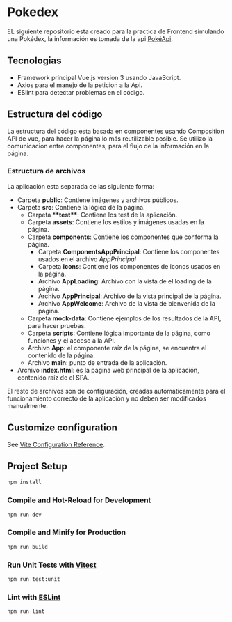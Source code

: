 # Pokedex

EL siguiente repositorio esta creado para la practica de Frontend simulando una Pokédex, la información es tomada de la api [PokéApi](https://pokeapi.co/).

## Tecnologias

- Framework principal Vue.js version 3 usando JavaScript.
- Axios para el manejo de la peticion a la Api.
- ESlint para detectar problemas en el código.

## Estructura del código

La estructura del código esta basada en componentes usando Composition API de vue, para hacer la página lo más reutilizable posible. Se utilizo la comunicacion entre componentes, para el flujo de la información en la página.

### Estructura de archivos

La aplicación esta separada de las siguiente forma:

- Carpeta **public**: Contiene imágenes y archivos públicos.
- Carpeta **src**: Contiene la lógica de la página.
  - Carpeta \***\*test\*\***: Contiene los test de la aplicación.
  - Carpeta **assets**: Contiene los estilos y imágenes usadas en la página.
  - Carpeta **components**: Contiene los componentes que conforma la página.
    - Carpeta **ComponentsAppPrincipal**: Contiene los componentes usados en el archivo _AppPrincipal_
    - Carpeta **icons**: Contiene los componentes de iconos usados en la página.
    - Archivo **AppLoading**: Archivo con la vista de el loading de la página.
    - Archivo **AppPrincipal**: Archivo de la vista principal de la página.
    - Archivo **AppWelcome**: Archivo de la vista de bienvenida de la página.
  - Carpeta **mock-data**: Contiene ejemplos de los resultados de la API, para hacer pruebas.
  - Carpeta **scripts**: Contiene lógica importante de la página, como funciones y el acceso a la API.
  - Archivo **App**: el componente raíz de la página, se encuentra el contenido de la página.
  - Archivo **main**: punto de entrada de la aplicación.
- Archivo **index.html**: es la página web principal de la aplicación, contenido raíz de el SPA.

El resto de archivos son de configuración, creadas automáticamente para el funcionamiento correcto de la aplicación y no deben ser modificados manualmente.

## Customize configuration

See [Vite Configuration Reference](https://vite.dev/config/).

## Project Setup

```sh
npm install
```

### Compile and Hot-Reload for Development

```sh
npm run dev
```

### Compile and Minify for Production

```sh
npm run build
```

### Run Unit Tests with [Vitest](https://vitest.dev/)

```sh
npm run test:unit
```

### Lint with [ESLint](https://eslint.org/)

```sh
npm run lint
```
